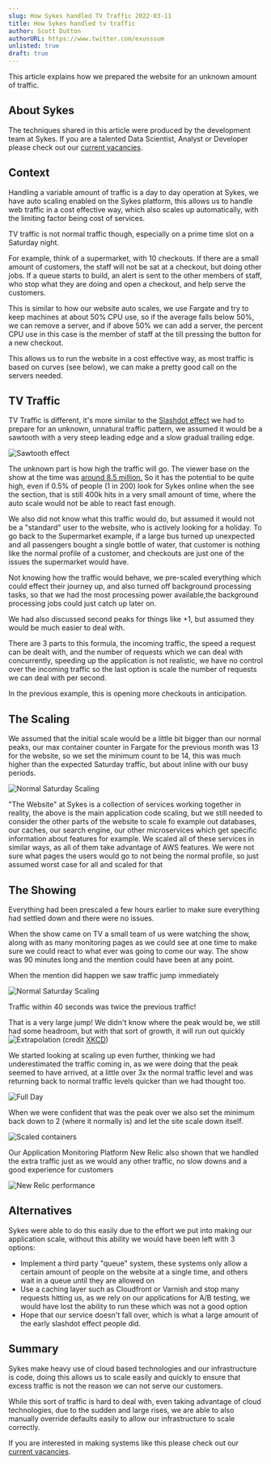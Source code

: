 ```yaml
---
slug: How Sykes handled TV Traffic 2022-03-11
title: How Sykes handled tv traffic
author: Scott Dutton
authorURL: https://www.twitter.com/exusssum
unlisted: true
draft: true
---
```


This article explains how we prepared the website for an unknown amount of traffic.

## About Sykes

The techniques shared in this article were produced by the development team at Sykes. If you are a talented Data Scientist, Analyst or Developer please check out our [current vacancies](https://www.sykescottages.co.uk/careers/).

<!--truncate-->

## Context

Handling a variable amount of traffic is a day to day operation at Sykes, we have auto scaling
enabled on the Sykes platform, this allows us to handle web traffic in a cost effective way,
which also scales up automatically, with the limiting factor being cost of services.

TV traffic is not normal traffic though, especially on a prime time slot on a Saturday night. 

For example, think of a supermarket, with 10 checkouts. If there are a small amount of customers, the staff
will not be sat at a checkout, but doing other jobs. If a queue starts to build, an alert is sent to
the other members of staff, who stop what they are doing and open a checkout, and help serve the customers.

This is similar to how our website auto scales, we use Fargate and try to keep machines at about 50% CPU use,
so if the average falls below 50%, we can remove a server, and if above 50% we can add a server, the percent CPU
use in this case is the member of staff at the till pressing the button for a new checkout.

This allows us to run the website in a cost effective way, as most traffic is based on curves (see below),
we can make a pretty good call on the servers needed.

## TV Traffic

TV Traffic is different, it's more similar to the [Slashdot effect](https://en.wikipedia.org/wiki/Slashdot_effect)
we had to prepare for an unknown, unnatural traffic pattern, we assumed it would be a sawtooth with a very steep leading
edge and a slow gradual trailing edge.

![Sawtooth effect](/img/postimages/tv-effect/sawtooth.png)

The unknown part is how high the traffic will go. The viewer base on the show at the time was [around 8.5 million.](https://en.wikipedia.org/wiki/List_of_Ant_%26_Dec%27s_Saturday_Night_Takeaway_episodes#Series_17_(2021))
So it has the potential to be quite high, even if 0.5% of people (1 in 200) look for Sykes online when the see the section,
that is still 400k hits in a very small amount of time, where the auto scale would not be able to react fast enough.

We also did not know what this traffic would do, but assumed it would not be a "standard" user to the website, who is actively
looking for a holiday. To go back to the Supermarket example, if a large bus turned up unexpected and all passengers bought a single bottle of
water, that customer is nothing like the normal profile of a customer, and checkouts are just one of the issues the supermarket would have.

Not knowing how the traffic would behave, we pre-scaled everything which could effect their journey up, and also turned off
background processing tasks, so that we had the most processing power available,the background processing jobs could
just catch up later on.

We had also discussed second peaks for things like +1, but assumed they would be much easier to deal with.

There are 3 parts to this formula, the incoming traffic, the speed a request can be dealt with, and the number of requests
which we can deal with concurrently, speeding up the application is not realistic, we have no control over the incoming traffic
so the last option is scale the number of requests we can deal with per second.

In the previous example, this is opening more checkouts in anticipation.

## The Scaling

We assumed that the initial scale would be a little bit bigger than our normal peaks, our max container counter in Fargate for the previous month was 13 for
the website, so we set the minimum count to be 14, this was much higher than the expected Saturday traffic, but about inline with our busy periods.

![Normal Saturday Scaling](/img/postimages/tv-effect/normalsaturday.png)


"The Website" at Sykes is a collection of services working together in reality, the above is the main application code scaling,
but we still needed to consider the other parts of the website to scale fo example out databases, our caches, our search
engine, our other microservices which get specific information about features for example.
We scaled all of these services in similar ways, as all of them take advantage of AWS features.
We were not sure what pages the users would go to not being the normal profile, so just assumed worst case for all and scaled for that
 

## The Showing

Everything had been prescaled a few hours earlier to make sure everything had settled down and there were no issues.

When the show came on TV a small team of us were watching the show, along with as many monitoring pages as we could see at one time
to make sure we could react to what ever was going to come our way. The show was 90 minutes long
and the mention could have been at any point.

When the mention did happen we saw traffic jump immediately

![Normal Saturday Scaling](/img/postimages/tv-effect/startoftraffic.png)

Traffic within 40 seconds was twice the previous traffic!

That is a very large jump! We didn't know where the peak would be, we still had some headroom, but with that sort of growth,
it will run out quickly 
![Extrapolation](https://imgs.xkcd.com/comics/extrapolating.png)
(credit [XKCD](https://xkcd.com/605/))

We started looking at scaling up even further, thinking we had underestimated the traffic coming in,
as we were doing that the peak seemed to have arrived, at a little over 3x the normal traffic level and was returning back
to normal traffic levels quicker than we had thought too.

![Full Day](/img/postimages/tv-effect/fullday.png)

When we were confident that was the peak over we also set the minimum back down to 2 (where it normally is) and let the site scale
down itself.

![Scaled containers](/img/postimages/tv-effect/scaledcontainers.png)


Our Application Monitoring Platform New Relic also shown that we handled the extra traffic just as we would any other traffic, no slow
downs and a good experience for customers

![New Relic performance](/img/postimages/tv-effect/newrelic.png)

## Alternatives

Sykes were able to do this easily due to the effort we put into making our application scale, without this ability
we would have been left with 3 options:

- Implement a third party "queue" system, these systems only allow a certain amount of people on the website at a single time, and others wait in a queue until they are allowed on
- Use a caching layer such as Cloudfront or Varnish and stop many requests hitting us, as we rely on our applications for A/B testing, we would have lost the ability to run these which was not a good option
- Hope that our service doesn't fall over, which is what a large amount of the early slashdot effect people did.


## Summary

Sykes make heavy use of cloud based technologies and our infrastructure is code, doing this allows us to scale easily and quickly
to ensure that excess traffic is not the reason we can not serve our customers.

While this sort of traffic is hard to deal with, even taking advantage of cloud technologies, due to the sudden and large rises, we are able to also manually override
defaults easily to allow our infrastructure to scale correctly.


If you are interested in making systems like this please check out our [current vacancies](https://careers.sykescottages.co.uk).



